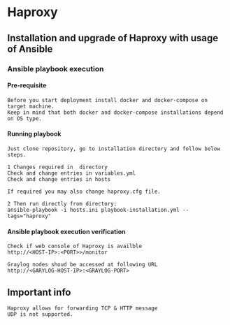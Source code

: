 # Haproxy

## Installation and upgrade of Haproxy with usage of Ansible 

### Ansible playbook execution

#### Pre-requisite
```
Before you start deployment install docker and docker-compose on target machine.
Keep in mind that both docker and docker-compose installations depend on OS type.
```

#### Running playbook
```
Just clone repository, go to installation directory and follow below steps.

1 Changes required in  directory
Check and change entries in variables.yml 
Check and change entries in hosts

If required you may also change haproxy.cfg file.

2 Then run directly from directory:
ansible-playbook -i hosts.ini playbook-installation.yml --tags="haproxy"
```

#### Ansible playbook execution verification

```
Check if web console of Haproxy is availble
http://<HOST-IP>:<PORT>>/monitor

Graylog nodes shoud be accessed at following URL
http://<GARYLOG-HOST-IP>:<GRAYLOG-PORT>
```

## Important info
```
Haproxy allows for forwarding TCP & HTTP message
UDP is not supported.
```